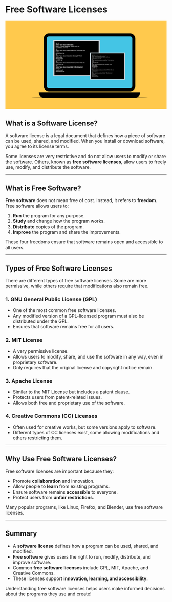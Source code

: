 # Free Software Licenses

<img class="header" src="images/software_code.png"/>

## What is a Software License?
A software license is a legal document that defines how a piece of software can be used, shared, and modified. When you install or download software, you agree to its license terms.

Some licenses are very restrictive and do not allow users to modify or share the software. Others, known as **free software licenses**, allow users to freely use, modify, and distribute the software.

---

## What is Free Software?
**Free software** does not mean free of cost. Instead, it refers to **freedom**. Free software allows users to:

1. **Run** the program for any purpose.
2. **Study** and change how the program works.
3. **Distribute** copies of the program.
4. **Improve** the program and share the improvements.

These four freedoms ensure that software remains open and accessible to all users.

---

## Types of Free Software Licenses
There are different types of free software licenses. Some are more permissive, while others require that modifications also remain free.

### 1. **GNU General Public License (GPL)**
- One of the most common free software licenses.
- Any modified version of a GPL-licensed program must also be distributed under the GPL.
- Ensures that software remains free for all users.

### 2. **MIT License**
- A very permissive license.
- Allows users to modify, share, and use the software in any way, even in proprietary software.
- Only requires that the original license and copyright notice remain.

### 3. **Apache License**
- Similar to the MIT License but includes a patent clause.
- Protects users from patent-related issues.
- Allows both free and proprietary use of the software.

### 4. **Creative Commons (CC) Licenses**
- Often used for creative works, but some versions apply to software.
- Different types of CC licenses exist, some allowing modifications and others restricting them.

---

## Why Use Free Software Licenses?
Free software licenses are important because they:
- Promote **collaboration** and innovation.
- Allow people to **learn** from existing programs.
- Ensure software remains **accessible** to everyone.
- Protect users from **unfair restrictions**.

Many popular programs, like Linux, Firefox, and Blender, use free software licenses.

---

## Summary
- A **software license** defines how a program can be used, shared, and modified.
- **Free software** gives users the right to run, modify, distribute, and improve software.
- Common **free software licenses** include GPL, MIT, Apache, and Creative Commons.
- These licenses support **innovation, learning, and accessibility**.

Understanding free software licenses helps users make informed decisions about the programs they use and create!